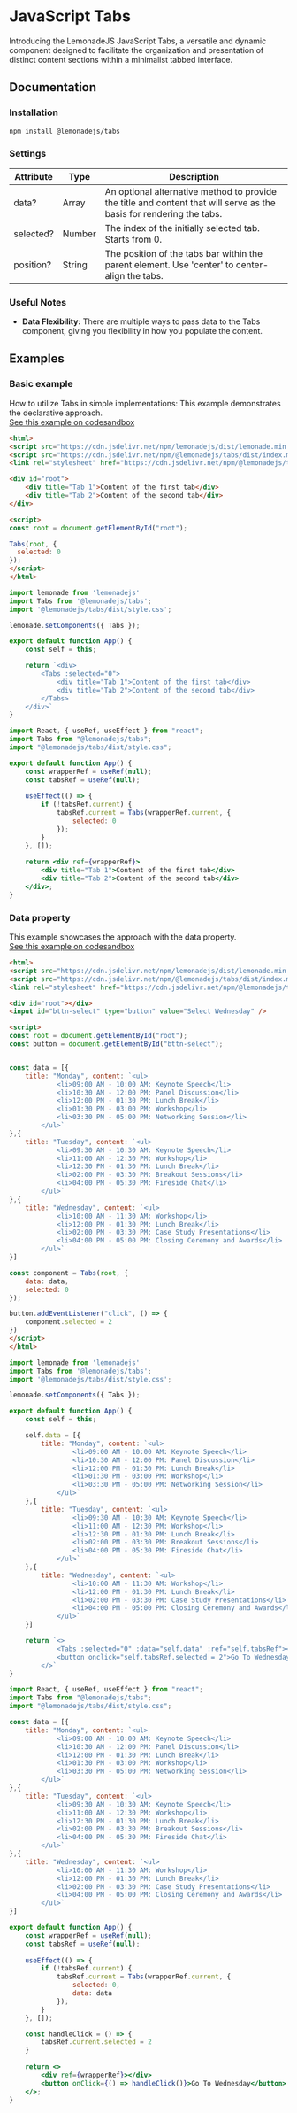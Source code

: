 JavaScript Tabs
===============

Introducing the LemonadeJS JavaScript Tabs, a versatile and dynamic component designed to facilitate the organization and presentation of distinct content sections within a minimalist tabbed interface.  
  

Documentation
-------------

  

### Installation

```bash
npm install @lemonadejs/tabs
```

### Settings

| Attribute | Type | Description |
| --- | --- | --- |
| data? | Array | An optional alternative method to provide the title and content that will serve as the basis for rendering the tabs. |
| selected? | Number | The index of the initially selected tab. Starts from 0. |
position? | String | The position of the tabs bar within the parent element. Use 'center' to center-align the tabs. |

### Useful Notes

*   **Data Flexibility:** There are multiple ways to pass data to the Tabs component, giving you flexibility in how you populate the content.

Examples
--------

### Basic example

How to utilize Tabs in simple implementations: This example demonstrates the declarative approach.  
[See this example on codesandbox](https://codesandbox.io/s/optimistic-chaplygin-tc764x?file=/index.html)

```html
<html>
<script src="https://cdn.jsdelivr.net/npm/lemonadejs/dist/lemonade.min.js"></script>
<script src="https://cdn.jsdelivr.net/npm/@lemonadejs/tabs/dist/index.min.js"></script>
<link rel="stylesheet" href="https://cdn.jsdelivr.net/npm/@lemonadejs/tabs/dist/style.min.css" />

<div id="root">
    <div title="Tab 1">Content of the first tab</div>
    <div title="Tab 2">Content of the second tab</div>
</div>

<script>
const root = document.getElementById("root");

Tabs(root, {
  selected: 0
});
</script>
</html>
```
```javascript
import lemonade from 'lemonadejs'
import Tabs from '@lemonadejs/tabs';
import '@lemonadejs/tabs/dist/style.css';

lemonade.setComponents({ Tabs });

export default function App() {
    const self = this;

    return `<div>
        <Tabs :selected="0">
            <div title="Tab 1">Content of the first tab</div>
            <div title="Tab 2">Content of the second tab</div>
        </Tabs>
    </div>`
}
```
```jsx
import React, { useRef, useEffect } from "react";
import Tabs from "@lemonadejs/tabs";
import "@lemonadejs/tabs/dist/style.css";

export default function App() {
    const wrapperRef = useRef(null);
    const tabsRef = useRef(null);
  
    useEffect(() => {
        if (!tabsRef.current) {
            tabsRef.current = Tabs(wrapperRef.current, {
                selected: 0
            });
        }
    }, []);
  
    return <div ref={wrapperRef}>
        <div title="Tab 1">Content of the first tab</div>
        <div title="Tab 2">Content of the second tab</div>
    </div>;
}
```

### Data property

This example showcases the approach with the data property.  
[See this example on codesandbox](https://codesandbox.io/s/affectionate-lamarr-fmwvdx?file=/index.html)

```html
<html>
<script src="https://cdn.jsdelivr.net/npm/lemonadejs/dist/lemonade.min.js"></script>
<script src="https://cdn.jsdelivr.net/npm/@lemonadejs/tabs/dist/index.min.js"></script>
<link rel="stylesheet" href="https://cdn.jsdelivr.net/npm/@lemonadejs/tabs/dist/style.min.css" />

<div id="root"></div>
<input id="bttn-select" type="button" value="Select Wednesday" />

<script>
const root = document.getElementById("root");
const button = document.getElementById("bttn-select");


const data = [{
    title: "Monday", content: `<ul>
            <li>09:00 AM - 10:00 AM: Keynote Speech</li>
            <li>10:30 AM - 12:00 PM: Panel Discussion</li>
            <li>12:00 PM - 01:30 PM: Lunch Break</li>
            <li>01:30 PM - 03:00 PM: Workshop</li>
            <li>03:30 PM - 05:00 PM: Networking Session</li>
        </ul>`
},{
    title: "Tuesday", content: `<ul>
            <li>09:30 AM - 10:30 AM: Keynote Speech</li>
            <li>11:00 AM - 12:30 PM: Workshop</li>
            <li>12:30 PM - 01:30 PM: Lunch Break</li>
            <li>02:00 PM - 03:30 PM: Breakout Sessions</li>
            <li>04:00 PM - 05:30 PM: Fireside Chat</li>
        </ul>`
},{
    title: "Wednesday", content: `<ul>
            <li>10:00 AM - 11:30 AM: Workshop</li>
            <li>12:00 PM - 01:30 PM: Lunch Break</li>
            <li>02:00 PM - 03:30 PM: Case Study Presentations</li>
            <li>04:00 PM - 05:00 PM: Closing Ceremony and Awards</li>
        </ul>`
}]

const component = Tabs(root, {
    data: data,
    selected: 0
});

button.addEventListener("click", () => {
    component.selected = 2
})
</script>
</html>
```
```javascript
import lemonade from 'lemonadejs'
import Tabs from '@lemonadejs/tabs';
import '@lemonadejs/tabs/dist/style.css';

lemonade.setComponents({ Tabs });

export default function App() {
    const self = this;

    self.data = [{
        title: "Monday", content: `<ul>
                <li>09:00 AM - 10:00 AM: Keynote Speech</li>
                <li>10:30 AM - 12:00 PM: Panel Discussion</li>
                <li>12:00 PM - 01:30 PM: Lunch Break</li>
                <li>01:30 PM - 03:00 PM: Workshop</li>
                <li>03:30 PM - 05:00 PM: Networking Session</li>
            </ul>`
    },{
        title: "Tuesday", content: `<ul>
                <li>09:30 AM - 10:30 AM: Keynote Speech</li>
                <li>11:00 AM - 12:30 PM: Workshop</li>
                <li>12:30 PM - 01:30 PM: Lunch Break</li>
                <li>02:00 PM - 03:30 PM: Breakout Sessions</li>
                <li>04:00 PM - 05:30 PM: Fireside Chat</li>
            </ul>`
    },{
        title: "Wednesday", content: `<ul>
                <li>10:00 AM - 11:30 AM: Workshop</li>
                <li>12:00 PM - 01:30 PM: Lunch Break</li>
                <li>02:00 PM - 03:30 PM: Case Study Presentations</li>
                <li>04:00 PM - 05:00 PM: Closing Ceremony and Awards</li>
            </ul>`
    }]

    return `<>
            <Tabs :selected="0" :data="self.data" :ref="self.tabsRef"></Tabs>
            <button onclick="self.tabsRef.selected = 2">Go To Wednesday</button>
        </>`
}
```
```jsx
import React, { useRef, useEffect } from "react";
import Tabs from "@lemonadejs/tabs";
import "@lemonadejs/tabs/dist/style.css";

const data = [{
    title: "Monday", content: `<ul>
            <li>09:00 AM - 10:00 AM: Keynote Speech</li>
            <li>10:30 AM - 12:00 PM: Panel Discussion</li>
            <li>12:00 PM - 01:30 PM: Lunch Break</li>
            <li>01:30 PM - 03:00 PM: Workshop</li>
            <li>03:30 PM - 05:00 PM: Networking Session</li>
        </ul>`
},{
    title: "Tuesday", content: `<ul>
            <li>09:30 AM - 10:30 AM: Keynote Speech</li>
            <li>11:00 AM - 12:30 PM: Workshop</li>
            <li>12:30 PM - 01:30 PM: Lunch Break</li>
            <li>02:00 PM - 03:30 PM: Breakout Sessions</li>
            <li>04:00 PM - 05:30 PM: Fireside Chat</li>
        </ul>`
},{
    title: "Wednesday", content: `<ul>
            <li>10:00 AM - 11:30 AM: Workshop</li>
            <li>12:00 PM - 01:30 PM: Lunch Break</li>
            <li>02:00 PM - 03:30 PM: Case Study Presentations</li>
            <li>04:00 PM - 05:00 PM: Closing Ceremony and Awards</li>
        </ul>`
}]

export default function App() {
    const wrapperRef = useRef(null);
    const tabsRef = useRef(null);
  
    useEffect(() => {
        if (!tabsRef.current) {
            tabsRef.current = Tabs(wrapperRef.current, {
                selected: 0,
                data: data
            });
        }
    }, []);

    const handleClick = () => {
        tabsRef.current.selected = 2
    }
  
    return <>
        <div ref={wrapperRef}></div>
        <button onClick={() => handleClick()}>Go To Wednesday</button>
    </>;
}
```